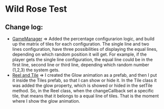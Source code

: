 # Wild Rose Test


## Change log:
- [GameManager](https://github.com/JoaoPauloLins/WildRoseTest/commit/38bc2f89b9869762f2026b39a6d1a1ffdd17ddc4?diff=unified) => Added the percentage configurarion logic, and build up the matrix of tiles for each configuration. The single line and two lines configuration, have three possibilities of displaying the equal lines, depending on which random position it will get. For example, if the player gets the single line configuration, the equal line could be in the first line, second line or third line, depending which random number (1,2,3) the system gets.
- [Reel and Tile](https://github.com/JoaoPauloLins/WildRoseTest/commit/d9f3457f49b9566e11b91ab0de0249bb1f60a58e) => I created the Glow animation as a prefab, and then I put it inside the Tiles prefab, so that I can show or hide it. In the Tile class it was added the glow property, which is showed or hided in the setTile method. So, in the Reel class, when the changeCallback set a specific tile, that means that it belongs to a equal line of tiles. That is the moment where I show the glow animation.
